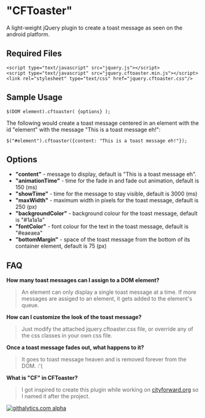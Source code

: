 "CFToaster"
=========

A light-weight jQuery plugin to create a toast message as seen on the android platform.


## Required Files
	<script type="text/javascript" src="jquery.js"></script>
	<script type="text/javascript" src="jquery.cftoaster.min.js"></script>
	<link rel="stylesheet" type="text/css" href="jquery.cftoaster.css"/>


## Sample Usage
	
    $(DOM element).cftoaster( {options} );

The following would create a toast message centered in an element with the id "element" with the message "This is a toast message eh!":

	$("#element").cftoaster({content: "This is a toast message eh!"});


## Options
* **"content"** - message to display, default is "This is a toast message eh".
* **"animationTime"** - time for the fade in and fade out animation, default is 150 (ms)
* **"showTime"** - time for the message to stay visible, default is 3000 (ms)
* **"maxWidth"** - maximum width in pixels for the toast message, default is 250 (px)
* **"backgroundColor"** - background colour for the toast message, default is "#1a1a1a"
* **"fontColor"** - font colour for the text in the toast message, default is "#eaeaea"
* **"bottomMargin"** - space of the toast message from the bottom of its container element, default is 75 (px)


## FAQ
**How many toast messages can I assign to a DOM element?**
> An element can only display a single toast message at a time. If more messages are assiged to an element, it gets added to the element's queue.

**How can I customize the look of the toast message?**
> Just modify the attached jquery.cftoaster.css file, or override any of the css classes in your own css file.

**Once a toast message fades out, what happens to it?**
> It goes to toast message heaven and is removed forever from the DOM. :'(

**What is "CF" in CFToaster?**
> I got inspired to create this plugin while working on [cityforward.org](http://cityforward.org) so I named it after the project.


[![githalytics.com alpha](https://cruel-carlota.pagodabox.com/1dda551969ee89b5e9089bd3f10c8d2e "githalytics.com")](http://githalytics.com/pyuan/cftoaster)

